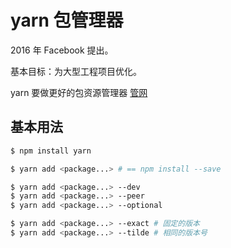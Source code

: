 # yarn 包管理器

2016 年 Facebook 提出。

基本目标：为大型工程项目优化。

yarn 要做更好的包资源管理器 [管网](https://yarnpkg.com)

## 基本用法

```sh
$ npm install yarn

$ yarn add <package...> # == npm install --save

$ yarn add <package...> --dev
$ yarn add <package...> --peer
$ yarn add <package...> --optional

$ yarn add <package...> --exact # 固定的版本
$ yarn add <package...> --tilde # 相同的版本号
```
